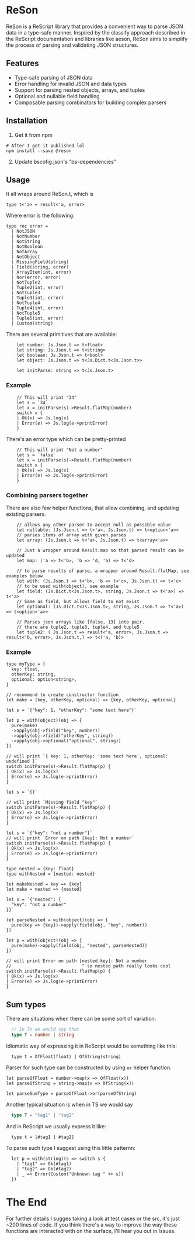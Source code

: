 # ReSon

ReSon is a ReScript library that provides a convenient way to parse JSON data in a type-safe manner. Inspired by the classify approach described in the ReScript documentation and libraries like aeson, ReSon aims to simplify the process of parsing and validating JSON structures.

## Features
- Type-safe parsing of JSON data
- Error handling for invalid JSON and data types
- Support for parsing nested objects, arrays, and tuples
- Optional and nullable field handling
- Composable parsing combinators for building complex parsers

## Installation
1. Get it from npm
```
# After I get it published lol
npm install --save @reson
```
2. Update bscofig.json's "bs-dependencies"

## Usage
It all wraps around ReSon.t, which is
```res
type t<'a> = result<'a, error>
```
Where error is the following:
```res
type rec error =
  | NotJSON
  | NotNumber
  | NotString
  | NotBoolean
  | NotArray
  | NotObject
  | MissingField(string)
  | Field(string, error)
  | ArrayItem(int, error)
  | Nor(error, error)
  | NotTuple2
  | Tuple2(int, error)
  | NotTuple3
  | Tuple3(int, error)
  | NotTuple4
  | Tuple4(int, error)
  | NotTuple5
  | Tuple5(int, error)
  | Custom(string)
```

There are several primitives that are available:
```res
    let number: Js.Json.t => t<float>
    let string: Js.Json.t => t<string>
    let boolean: Js.Json.t => t<bool>
    let object: Js.Json.t => t<Js.Dict.t<Js.Json.t>>

    let initParse: string => t<Js.Json.t>
```

### Example
```res
    // This will print "34"
    let s = `34`
    let x = initParse(s)->Result.flatMap(number)
    switch x {
    | Ok(x) => Js.log(x)
    | Error(e) => Js.log(e->printError)
    }
```
There's an error type which can be pretty-printed
```res
    // This will print "Not a number"
    let s = `false`
    let x = initParse(s)->Result.flatMap(number)
    switch x {
    | Ok(x) => Js.log(x)
    | Error(e) => Js.log(e->printError)
    }
```

### Combining parsers together
There are also few helper functions, that allow combining, and updating existing parsers.
```res
    // allows any other parser to accept null as possible value
    let nullable: (Js.Json.t => t<'a>, Js.Json.t) => t<option<'a>>
    // parses items of array with given parses
    let array: (Js.Json.t => t<'a>, Js.Json.t) => t<array<'a>>

    // Just a wrapper around Result.map so that parsed result can be updated
    let map: ('a => t<'b>, 'b => 'd, 'a) => t<'d>

    // to parse results of parse, a wrapper around Result.flatMap, see examples below
    let with: (Js.Json.t => t<'b>, 'b => t<'c>, Js.Json.t) => t<'c>
    // to be used with(object), see example
    let field: (Js.Dict.t<Js.Json.t>, string, Js.Json.t => t<'a>) => t<'a>
    // Same as field, but allows field to not exist
    let optional: (Js.Dict.t<Js.Json.t>, string, Js.Json.t => t<'a>) => t<option<'a>>

    // Parses json arrays like [false, 13] into pair.
    // there are tuple2, tuple3, tuple4, and tuple5
    let tuple2: ( Js.Json.t => result<'a, error>, Js.Json.t => result<'b, error>, Js.Json.t,) => t<('a, 'b)>
```

### Example
```res
type myType = {
  key: float,
  otherKey: string,
  optional: option<string>,
}

// recommend to create constructor function
let make = (key, otherKey, optional) => {key, otherKey, optional}

let s = `{"key": 1, "otherKey": "some text here"}`

let p = with(object)(obj => {
  pure(make)
  ->apply(obj->field("key", number))
  ->apply(obj->field("otherKey", string))
  ->apply(obj->optional("optional", string))
})

// will print `{ key: 1, otherKey: 'some text here', optional: undefined }`
switch initParse(s)->Result.flatMap(p) {
| Ok(x) => Js.log(x)
| Error(e) => Js.log(e->printError)
}

let s = `{}`

// will print `Missing field "key"`
switch initParse(s)->Result.flatMap(p) {
| Ok(x) => Js.log(x)
| Error(e) => Js.log(e->printError)
}

let s = `{"key": "not a number"}`
// will print `Error on path [key]: Not a number`
switch initParse(s)->Result.flatMap(p) {
| Ok(x) => Js.log(x)
| Error(e) => Js.log(e->printError)
}

type nested = {key: float}
type withNested = {nested: nested}

let makeNested = key => {key}
let make = nested => {nested}

let s = `{"nested": {
  "key": "not a number"
}}`

let parseNested = with(object)(obj => {
  pure(key => {key})->apply(field(obj, "key", number))
})

let p = with(object)(obj => {
  pure(make)->apply(field(obj, "nested", parseNested))
})

// will print Error on path [nested.key]: Not a number
//                           ^ so nested path really looks cool
switch initParse(s)->Result.flatMap(p) {
| Ok(x) => Js.log(x)
| Error(e) => Js.log(e->printError)
}

```

## Sum types
There are situations when there can be some sort of variation:
```ts
  // In Ts we would say that
  type T = number | string
```
Idiomatic way of expressing it in ReScript would be something like this:
```res
  type t = OfFloat(float) | OfString(string)
```

Parser for such type can be constructed by using `or` helper function.
```res
let parseOfFloat = number->map(x => OfFloat(x))
let parseOfString = string->map(x => OfString(x))

let parseSumType = parseOfFloat->or(parseOfString)
```

Another typical situation is when in TS we would say
```ts
  type T = "tag1" | "tag2"
```

And in ReScript we usually express it like:
```res
  type t = [#tag1 | #tag2]
```

To parse such type I suggest using this little patternn:
```res
  let p = with(string)(s => switch s {
    | "tag1" => Ok(#tag1)
    | "tag2" => Ok(#tag2)
    | _ => Error(Custom("Unknown tag " ++ s))
  })
```

# The End

For further details I sugges taking a look at test cases or the src, it's just ~200 lines of code. If you think there's a way to improve the way these functions are interacted with on the surface, I'll hear you out in Issues. 